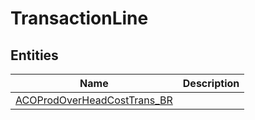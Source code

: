
# TransactionLine


## Entities

|Name|Description|
|---|---|
|[ACOProdOverHeadCostTrans_BR](ACOProdOverHeadCostTrans_BR.cdm.json)||
